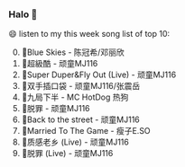 

### Halo 👋

😄 listen to my this week song list of top 10:

0. 🌈Blue Skies - 陈冠希/邓丽欣
1. 🌈超級酷 - 顽童MJ116
2. 🌈Super Duper&Fly Out (Live) - 顽童MJ116
3. 🌈双手插口袋 - 顽童MJ116/张震岳
4. 🌈九局下半 - MC HotDog 热狗
5. 🌈脱罪 - 顽童MJ116
6. 🌈Back to the street - 顽童MJ116
7. 🌈Married To The Game - 瘦子E.SO
8. 🌈质感老乡 (Live) - 顽童MJ116
9. 🌈脱罪 (Live) - 顽童MJ116

